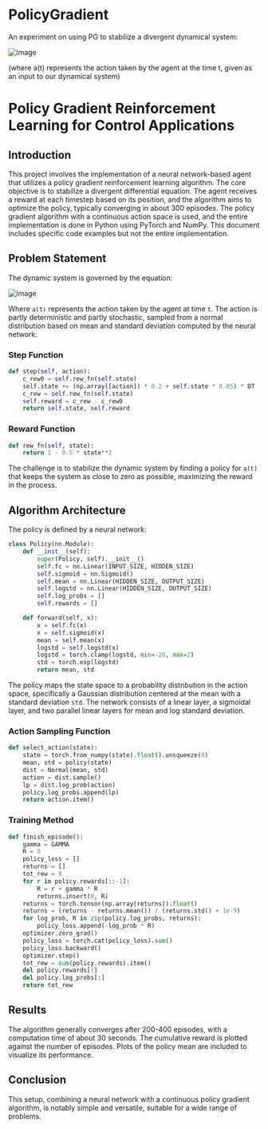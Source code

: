 # PolicyGradient
An experiment on using PG to stabilize a divergent dynamical system:

![image](https://github.com/BoccheseGiacomo/PolicyGradient/assets/104854120/c2baef06-a3ea-4215-acc8-4af3be6a6757)

(where a(t) represents the action taken by the agent at the time t, given as an input to our dynamical system)


# Policy Gradient Reinforcement Learning for Control Applications

## Introduction
This project involves the implementation of a neural network-based agent that utilizes a policy gradient reinforcement learning algorithm. The core objective is to stabilize a divergent differential equation. The agent receives a reward at each timestep based on its position, and the algorithm aims to optimize the policy, typically converging in about 300 episodes. The policy gradient algorithm with a continuous action space is used, and the entire implementation is done in Python using PyTorch and NumPy. This document includes specific code examples but not the entire implementation.

## Problem Statement
The dynamic system is governed by the equation:

![image](https://github.com/BoccheseGiacomo/PolicyGradient/assets/104854120/c2baef06-a3ea-4215-acc8-4af3be6a6757)

Where `a(t)` represents the action taken by the agent at time `t`. The action is partly deterministic and partly stochastic, sampled from a normal distribution based on mean and standard deviation computed by the neural network.

### Step Function
```python
def step(self, action):
    c_rew0 = self.rew_fn(self.state)
    self.state += (np.array([action]) * 0.2 + self.state * 0.05) * DT
    c_rew = self.rew_fn(self.state)
    self.reward = c_rew - c_rew0
    return self.state, self.reward
```

### Reward Function
```python
def rew_fn(self, state):
    return 1 - 0.5 * state**2
```

The challenge is to stabilize the dynamic system by finding a policy for `a(t)` that keeps the system as close to zero as possible, maximizing the reward in the process.

## Algorithm Architecture
The policy is defined by a neural network:

```python
class Policy(nn.Module):
    def __init__(self):
        super(Policy, self).__init__()
        self.fc = nn.Linear(INPUT_SIZE, HIDDEN_SIZE)
        self.sigmoid = nn.Sigmoid()
        self.mean = nn.Linear(HIDDEN_SIZE, OUTPUT_SIZE)
        self.logstd = nn.Linear(HIDDEN_SIZE, OUTPUT_SIZE)
        self.log_probs = []
        self.rewards = []

    def forward(self, x):
        x = self.fc(x)
        x = self.sigmoid(x)
        mean = self.mean(x)
        logstd = self.logstd(x)
        logstd = torch.clamp(logstd, min=-20, max=2)
        std = torch.exp(logstd)
        return mean, std
```

The policy maps the state space to a probability distribution in the action space, specifically a Gaussian distribution centered at the mean with a standard deviation `std`. The network consists of a linear layer, a sigmoidal layer, and two parallel linear layers for mean and log standard deviation.

### Action Sampling Function
```python
def select_action(state):
    state = torch.from_numpy(state).float().unsqueeze(0)
    mean, std = policy(state)
    dist = Normal(mean, std)
    action = dist.sample()
    lp = dist.log_prob(action)
    policy.log_probs.append(lp)
    return action.item()
```

### Training Method
```python
def finish_episode():
    gamma = GAMMA
    R = 0
    policy_loss = []
    returns = []
    tot_rew = 0
    for r in policy.rewards[::-1]:
        R = r + gamma * R
        returns.insert(0, R)
    returns = torch.tensor(np.array(returns)).float()
    returns = (returns - returns.mean()) / (returns.std() + 1e-9)
    for log_prob, R in zip(policy.log_probs, returns):
        policy_loss.append(-log_prob * R)
    optimizer.zero_grad()
    policy_loss = torch.cat(policy_loss).sum()
    policy_loss.backward()
    optimizer.step()
    tot_rew = sum(policy.rewards).item()
    del policy.rewards[:]
    del policy.log_probs[:]
    return tot_rew
```

## Results
The algorithm generally converges after 200-400 episodes, with a computation time of about 30 seconds. The cumulative reward is plotted against the number of episodes. Plots of the policy mean are included to visualize its performance.

## Conclusion
This setup, combining a neural network with a continuous policy gradient algorithm, is notably simple and versatile, suitable for a wide range of problems.
